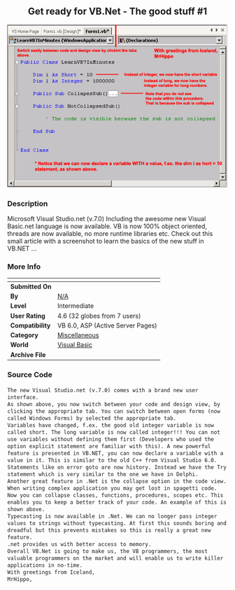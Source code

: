﻿<div align="center">

## Get ready for VB\.Net \- The good stuff \#1

<img src="PIC20001124823505592.jpg">
</div>

### Description

Microsoft Visual Studio.net (v.7.0) Including the awesome new Visual Basic.net language is now available. VB is now 100% object oriented, threads are now available, no more runtime libraries etc. Check out this small article with a screenshot to learn the basics of the new stuff in VB.NET ...
 
### More Info
 


<span>             |<span>
---                |---
**Submitted On**   |
**By**             |[N/A](https://github.com/Planet-Source-Code/PSCIndex/blob/master/ByAuthor/empty.md)
**Level**          |Intermediate
**User Rating**    |4.6 (32 globes from 7 users)
**Compatibility**  |VB 6\.0, ASP \(Active Server Pages\) 
**Category**       |[Miscellaneous](https://github.com/Planet-Source-Code/PSCIndex/blob/master/ByCategory/miscellaneous__1-1.md)
**World**          |[Visual Basic](https://github.com/Planet-Source-Code/PSCIndex/blob/master/ByWorld/visual-basic.md)
**Archive File**   |[](https://github.com/Planet-Source-Code/get-ready-for-vb-net-the-good-stuff-1__1-13072/archive/master.zip)





### Source Code

```
The new Visual Studio.net (v.7.0) comes with a brand new user interface.
As shown above, you now switch between your code and design view, by clicking the appropriate tab. You can switch between open forms (now called Windows Forms) by selected the appropriate tab.
Variables have changed, f.ex. the good old integer variable is now called short. The long variable is now called integer!!! You can not use variables without defining them first (Developers who used the option explicit statement are familiar with this). A new powerful feature is presented in VB.NET, you can now declare a variable with a value in it. This is similar to the old C++ from Visual Studio 6.0.
Statements like on error goto are now history. Instead we have the Try statement which is very similar to the one we have in Delphi.
Another great feature in .Net is the collapse option in the code view. When writing complex application you may get lost in spagetti code. Now you can collapse classes, functions, procedures, scopes etc. This enables you to keep a better track of your code. An example of this is shown above.
Typecasting is now available in .Net. We can no longer pass integer values to strings without typecasting. At first this sounds boring and dreadful but this prevents mistakes so this is really a great new feature.
.net provides us with better access to memory.
Overall VB.Net is going to make us, the VB programmers, the most valuable programmers on the market and will enable us to write killer applications in no-time.
With greetings from Iceland,
MrHippo,
```

